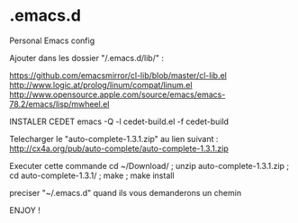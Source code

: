 .emacs.d
========

Personal Emacs config

Ajouter dans les dossier "/.emacs.d/lib/" :

https://github.com/emacsmirror/cl-lib/blob/master/cl-lib.el
http://www.logic.at/prolog/linum/compat/linum.el
http://www.opensource.apple.com/source/emacs/emacs-78.2/emacs/lisp/mwheel.el

INSTALER CEDET emacs -Q -l cedet-build.el -f cedet-build

Telecharger le "auto-complete-1.3.1.zip" au lien suivant :
 http://cx4a.org/pub/auto-complete/auto-complete-1.3.1.zip

 Executer cette commande
 cd ~/Download/ ; unzip auto-complete-1.3.1.zip ; cd auto-complete-1.3.1/ ; make ; make install

 preciser "~/.emacs.d" quand ils vous demanderons un chemin

ENJOY !

